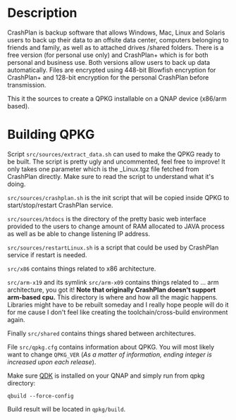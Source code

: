 Description
===========

CrashPlan is backup software that allows Windows, Mac, Linux and Solaris users to back up their data to an offsite data center, computers belonging to friends and family, as well as to attached drives /shared folders. There is a free version (for personal use only) and CrashPlan+ which is for both personal and business use. Both versions allow users to back up data automatically. Files are encrypted using 448-bit Blowfish encryption for CrashPlan+ and 128-bit encryption for the personal CrashPlan before transmission.

This it the sources to create a QPKG installable on a QNAP device (x86/arm based).

Building QPKG
=============
Script `src/sources/extract_data.sh` can used to make the QPKG ready to be built.
The script is pretty ugly and uncommented, feel free to improve!
It only takes one parameter which is the _Linux.tgz file fetched from CrashPlan directly.
Make sure to read the script to understand what it's doing.

`src/sources/crashplan.sh` is the init script that will be copied inside QPKG to start/stop/restart CrashPlan service.

`src/sources/htdocs` is the directory of the pretty basic web interface provided to the users to change amount of RAM allocated to JAVA process as well as be able to change listening IP address.

`src/sources/restartLinux.sh` is a script that could be used by CrashPlan service if restart is needed.

`src/x86` contains things related to x86 architecture.

`src/arm-x19` and its symlink `src/arm-x09` contains things related to ... arm architecture, you got it! **Note that originally CrashPlan doesn't support arm-based cpu.** This directory is where and how all the magic happens. Libraries might have to be rebuilt someday and I really hope people will do it for me cause I don't feel like creating the toolchain/cross-build environment again.

Finally `src/shared` contains things shared between architectures.

File `src/qpkg.cfg` contains information about QPKG. You will most likely want to change `QPKG_VER` (*As a matter of information, ending integer is increased upon each release*).

Make sure [QDK](http://wiki.qnap.com/wiki/QPKG_Development_Guidelines) is installed on your QNAP and simply run from qpkg directory:

	qbuild --force-config

Build result will be located in `qpkg/build`.
